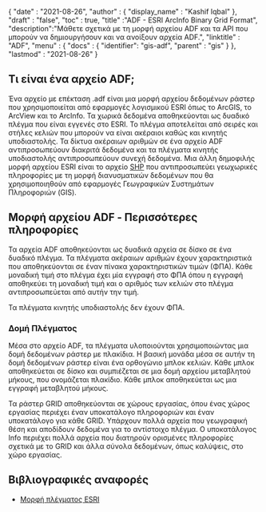 {
  "date" : "2021-08-26",
  "author" : {
    "display_name" : "Kashif Iqbal"
},
  "draft" : "false",
  "toc" : true,
  "title" :"ADF - ESRI ArcInfo Binary Grid Format",
  "description":"Μάθετε σχετικά με τη μορφή αρχείου ADF και τα API που μπορούν να δημιουργήσουν και να ανοίξουν αρχεία ADF.",
  "linktitle" : "ADF",
  "menu" : {
    "docs" : {
      "identifier": "gis-adf",
      "parent" : "gis"
}
},
  "lastmod" : "2021-08-26"
}

## Τι είναι ένα αρχείο ADF;

Ένα αρχείο με επέκταση .adf είναι μια μορφή αρχείου δεδομένων ράστερ που χρησιμοποιείται από εφαρμογές λογισμικού ESRI όπως το ArcGIS, το ArcView και το ArcInfo. Τα χωρικά δεδομένα αποθηκεύονται ως δυαδικό πλέγμα που είναι εγγενές στο ESRI. Το πλέγμα αποτελείται από σειρές και στήλες κελιών που μπορούν να είναι ακέραιοι καθώς και κινητής υποδιαστολής. Τα δίκτυα ακέραιων αριθμών σε ένα αρχείο ADF αντιπροσωπεύουν διακριτά δεδομένα και τα πλέγματα κινητής υποδιαστολής αντιπροσωπεύουν συνεχή δεδομένα. Μια άλλη δημοφιλής μορφή αρχείου ESRI είναι το αρχείο [SHP](/el/gis/shp/) που αντιπροσωπεύει γεωχωρικές πληροφορίες με τη μορφή διανυσματικών δεδομένων που θα χρησιμοποιηθούν από εφαρμογές Γεωγραφικών Συστημάτων Πληροφοριών (GIS).

## Μορφή αρχείου ADF - Περισσότερες πληροφορίες

Τα αρχεία ADF αποθηκεύονται ως δυαδικά αρχεία σε δίσκο σε ένα δυαδικό πλέγμα. Τα πλέγματα ακέραιων αριθμών έχουν χαρακτηριστικά που αποθηκεύονται σε έναν πίνακα χαρακτηριστικών τιμών (ΦΠΑ). Κάθε μοναδική τιμή στο πλέγμα έχει μία εγγραφή στο ΦΠΑ όπου η εγγραφή αποθηκεύει τη μοναδική τιμή και ο αριθμός των κελιών στο πλέγμα αντιπροσωπεύεται από αυτήν την τιμή.

Τα πλέγματα κινητής υποδιαστολής δεν έχουν ΦΠΑ.

### Δομή Πλέγματος

Μέσα στο αρχείο ADF, τα πλέγματα υλοποιούνται χρησιμοποιώντας μια δομή δεδομένων ράστερ με πλακίδια. Η βασική μονάδα μέσα σε αυτήν τη δομή δεδομένων ράστερ είναι ένα ορθογώνιο μπλοκ κελιών. Κάθε μπλοκ αποθηκεύεται σε δίσκο και συμπιέζεται σε μια δομή αρχείου μεταβλητού μήκους, που ονομάζεται πλακίδιο. Κάθε μπλοκ αποθηκεύεται ως μια εγγραφή μεταβλητού μήκους.

Τα ράστερ GRID αποθηκεύονται σε χώρους εργασίας, όπου ένας χώρος εργασίας περιέχει έναν υποκατάλογο πληροφοριών και έναν υποκατάλογο για κάθε GRID. Υπάρχουν πολλά αρχεία που γεωγραφική θέση και αποδίδουν δεδομένα για το αντίστοιχο πλέγμα. Ο υποκατάλογος Info περιέχει πολλά αρχεία που διατηρούν ορισμένες πληροφορίες σχετικά με το GRID και άλλα σύνολα δεδομένων, όπως καλύψεις, στο χώρο εργασίας.

## Βιβλιογραφικές αναφορές ##

* [Μορφή πλέγματος ESRI](https://desktop.arcgis.com/en/arcmap/latest/manage-data/raster-and-images/esri-grid-format.htm)


